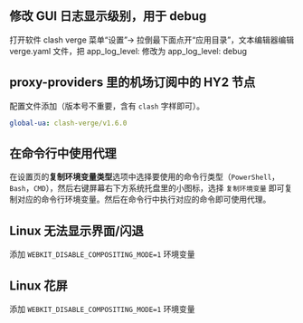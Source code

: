 ## 修改 GUI 日志显示级别，用于 debug

打开软件 clash verge 菜单“设置”-> 拉倒最下面点开“应用目录”，文本编辑器编辑 verge.yaml 文件，把 app_log_level: 修改为 app_log_level: debug

## proxy-providers 里的机场订阅中的 HY2 节点

配置文件添加（版本号不重要，含有 `clash` 字样即可）。

```yaml
global-ua: clash-verge/v1.6.0
```

## 在命令行中使用代理

在设置页的**复制环境变量类型**选项中选择要使用的命令行类型（`PowerShell`，`Bash`，`CMD`），然后右键屏幕右下方系统托盘里的小图标，选择 `复制环境变量` 即可复制对应的命令行环境变量。然后在命令行中执行对应的命令即可使用代理。

## Linux 无法显示界面/闪退

添加 `WEBKIT_DISABLE_COMPOSITING_MODE=1` 环境变量

## Linux 花屏

添加 `WEBKIT_DISABLE_COMPOSITING_MODE=1` 环境变量
